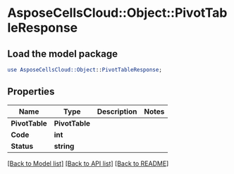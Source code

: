 # AsposeCellsCloud::Object::PivotTableResponse 

## Load the model package
```perl
use AsposeCellsCloud::Object::PivotTableResponse;
```

## Properties
Name | Type | Description | Notes
------------ | ------------- | ------------- | -------------
**PivotTable** | **PivotTable** |  |
**Code** | **int** |  |
**Status** | **string** |  |  

[[Back to Model list]](../README.md#documentation-for-models) [[Back to API list]](../README.md#documentation-for-api-endpoints) [[Back to README]](../README.md)

